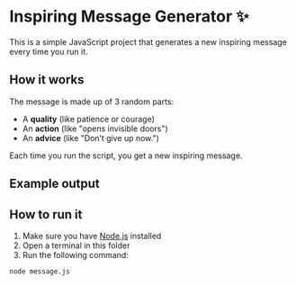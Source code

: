 # Inspiring Message Generator ✨

This is a simple JavaScript project that generates a new inspiring message every time you run it.

## How it works

The message is made up of 3 random parts:
- A **quality** (like patience or 
courage)
- An **action** (like "opens invisible doors")
- An **advice** (like "Don’t give up now.")

Each time you run the script, you get a new inspiring message.

## Example output


## How to run it

1. Make sure you have [Node.js](https://nodejs.org/) installed  
2. Open a terminal in this folder  
3. Run the following command:

```bash
node message.js
